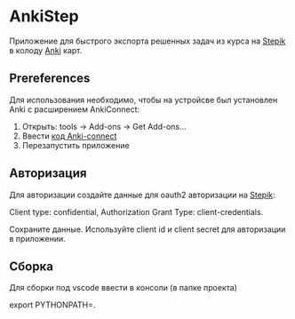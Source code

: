 # AnkiStep

Приложение для быстрого экспорта решенных задач из курса на [Stepik](https://stepik.org) 
в колоду [Anki](https://apps.ankiweb.net/) карт.

## Prereferences

Для использования необходимо, чтобы на устройсве был установлен Anki с расширением AnkiConnect:

1. Открыть: tools -> Add-ons -> Get Add-ons...  
2. Ввести [код Anki-connect](https://ankiweb.net/shared/info/2055492159)
3. Перезапустить приложение

## Авторизация 

Для авторизации создайте данные для oauth2 авторизации на [Stepik](https://stepik.org/oauth2/applications/):

Client type: confidential, Authorization Grant Type: client-credentials. 

Сохраните данные. Используйте client id и client secret для авторизации в приложении.

## Сборка 
Для сборки под vscode ввести в консоли (в папке проекта)

export PYTHONPATH=.
